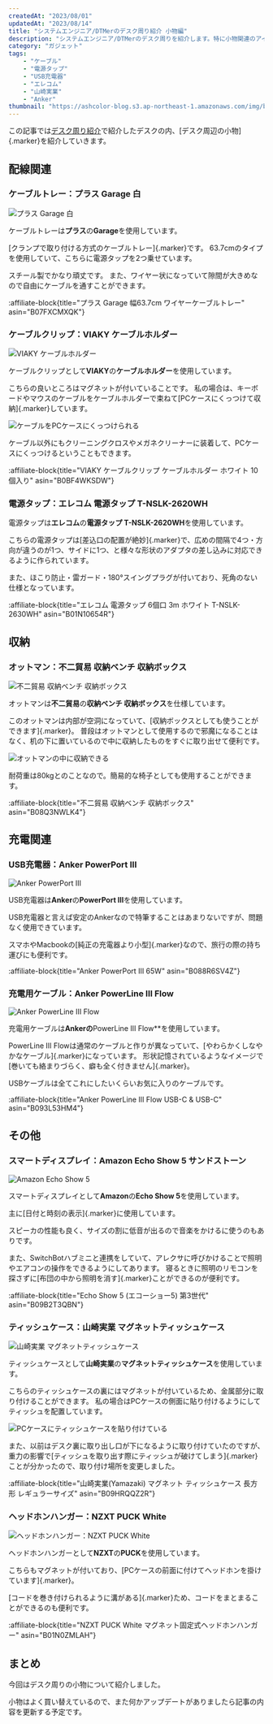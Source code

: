 ```yaml
---
createdAt: "2023/08/01"
updatedAt: "2023/08/14"
title: "システムエンジニア/DTMerのデスク周り紹介 小物編"
description: "システムエンジニア/DTMerのデスク周りを紹介します。特に小物関連のアイテムについて詳しく紹介します。"
category: "ガジェット"
tags:
    - "ケーブル"
    - "電源タップ"
    - "USB充電器"
    - "エレコム"
    - "山崎実業"
    - "Anker"
thumbnail: "https://ashcolor-blog.s3.ap-northeast-1.amazonaws.com/img/blog/gadget/desk-tour-accessory/echo-show.jpg"
---
```


この記事では[デスク周り紹介](/blog/gadget/desk-tour)で紹介したデスクの内、[デスク周辺の小物]{.marker}を紹介していきます。

## 配線関連

### ケーブルトレー：プラス Garage 白

![プラス Garage 白](https://ashcolor-blog.s3.ap-northeast-1.amazonaws.com/img/blog/gadget/desk-tour-accessory/cable-tray.jpg)

ケーブルトレーは**プラス**の**Garage**を使用しています。

[クランプで取り付ける方式のケーブルトレー]{.marker}です。
63.7cmのタイプを使用していて、こちらに電源タップを2つ乗せています。

スチール製でかなり頑丈です。
また、ワイヤー状になっていて隙間が大きめなので自由にケーブルを通すことができます。

:affiliate-block{title="プラス Garage 幅63.7cm ワイヤーケーブルトレー" asin="B07FXCMXQK"}

### ケーブルクリップ：VIAKY ケーブルホルダー

![VIAKY ケーブルホルダー](https://ashcolor-blog.s3.ap-northeast-1.amazonaws.com/img/blog/gadget/desk-tour-accessory/cable-holder.jpg)

ケーブルクリップとして**VIAKY**の**ケーブルホルダー**を使用しています。

こちらの良いところはマグネットが付いていることです。
私の場合は、キーボードやマウスのケーブルをケーブルホルダーで束ねて[PCケースにくっつけて収納]{.marker}しています。

![ケーブルをPCケースにくっつけられる](https://ashcolor-blog.s3.ap-northeast-1.amazonaws.com/img/blog/gadget/desk-tour-accessory/cable-holder-2.jpg)

ケーブル以外にもクリーニングクロスやメガネクリーナーに装着して、PCケースにくっつけるということもできます。

:affiliate-block{title="VIAKY ケーブルクリップ ケーブルホルダー ホワイト 10個入り" asin="B0BF4WKSDW"}

### 電源タップ：エレコム 電源タップ T-NSLK-2620WH

電源タップは**エレコム**の**電源タップ T-NSLK-2620WH**を使用しています。

こちらの電源タップは[差込口の配置が絶妙]{.marker}で、広めの間隔で4つ・方向が違うのが1つ、サイドに1つ、と様々な形状のアダプタの差し込みに対応できるように作られています。

また、ほこり防止・雷ガード・180°スイングプラグが付いており、死角のない仕様となっています。

:affiliate-block{title="エレコム 電源タップ 6個口 3m ホワイト T-NSLK-2630WH" asin="B01N10654R"}

## 収納

### オットマン：不二貿易 収納ベンチ 収納ボックス

![不二貿易 収納ベンチ 収納ボックス](https://ashcolor-blog.s3.ap-northeast-1.amazonaws.com/img/blog/gadget/desk-tour-accessory/ottoman.jpg)

オットマンは**不二貿易**の**収納ベンチ 収納ボックス**を仕様しています。

このオットマンは内部が空洞になっていて、[収納ボックスとしても使うことができます]{.marker}。
普段はオットマンとして使用するので邪魔になることはなく、机の下に置いているので中に収納したものをすぐに取り出せて便利です。

![オットマンの中に収納できる](https://ashcolor-blog.s3.ap-northeast-1.amazonaws.com/img/blog/gadget/desk-tour-accessory/ottoman-2.jpg)

耐荷重は80kgとのことなので。簡易的な椅子としても使用することができます。

:affiliate-block{title="不二貿易 収納ベンチ 収納ボックス" asin="B08Q3NWLK4"}

## 充電関連

### USB充電器：Anker PowerPort III

![Anker PowerPort III](https://ashcolor-blog.s3.ap-northeast-1.amazonaws.com/img/blog/gadget/desk-tour-accessory/power-chargerr.jpg)

USB充電器は**Anker**の**PowerPort III**を使用しています。

USB充電器と言えば安定のAnkerなので特筆することはあまりないですが、問題なく使用できています。

スマホやMacbookの[純正の充電器より小型]{.marker}なので、旅行の際の持ち運びにも便利です。

:affiliate-block{title="Anker PowerPort III 65W" asin="B088R6SV4Z"}

### 充電用ケーブル：Anker PowerLine III Flow

![Anker PowerLine III Flow](https://ashcolor-blog.s3.ap-northeast-1.amazonaws.com/img/blog/gadget/desk-tour-accessory/usb-cable.jpg)

充電用ケーブルは**Ankerの**PowerLine III Flow**を使用しています。

PowerLine III Flowは通常のケーブルと作りが異なっていて、[やわらかくしなやかなケーブル]{.marker}になっています。
形状記憶されているようなイメージで[巻いても絡まりづらく、癖も全く付きません]{.marker}。

USBケーブルは全てこれにしたいくらいお気に入りのケーブルです。

:affiliate-block{title="Anker PowerLine III Flow USB-C & USB-C" asin="B093L53HM4"}

## その他

### スマートディスプレイ：Amazon Echo Show 5 サンドストーン

![Amazon Echo Show 5](https://ashcolor-blog.s3.ap-northeast-1.amazonaws.com/img/blog/gadget/desk-tour-accessory/echo-show.jpg)

スマートディスプレイとして**Amazon**の**Echo Show 5**を使用しています。

主に[日付と時刻の表示]{.marker}に使用しています。

スピーカの性能も良く、サイズの割に低音が出るので音楽をかけるに使うのもありです。

また、SwitchBotハブミニと連携をしていて、アレクサに呼びかけることで照明やエアコンの操作をできるようにしてあります。
寝るときに照明のリモコンを探さずに[布団の中から照明を消す]{.marker}ことができるのが便利です。

:affiliate-block{title="Echo Show 5 (エコーショー5) 第3世代" asin="B09B2T3QBN"}

### ティッシュケース：山崎実業 マグネットティッシュケース

![山崎実業 マグネットティッシュケース](https://ashcolor-blog.s3.ap-northeast-1.amazonaws.com/img/blog/gadget/desk-tour-accessory/tissue-case.jpg)

ティッシュケースとして**山崎実業**の**マグネットティッシュケース**を使用しています。

こちらのティッシュケースの裏にはマグネットが付いているため、金属部分に取り付けることができます。
私の場合はPCケースの側面に貼り付けるようにしてティッシュを配置しています。

![PCケースにティッシュケースを貼り付けている](https://ashcolor-blog.s3.ap-northeast-1.amazonaws.com/img/blog/gadget/desk-tour-accessory/tissue-case-2.jpg)

また、以前はデスク裏に取り出し口が下になるように取り付けていたのですが、重力の影響で[ティッシュを取り出す際にティッシュが破けてしまう]{.marker}ことが分かったので、取り付け場所を変更しました。

:affiliate-block{title="山崎実業(Yamazaki) マグネット ティッシュケース 長方形 レギュラーサイズ" asin="B09HRQQZ2R"}

### ヘッドホンハンガー：NZXT PUCK White

![ヘッドホンハンガー：NZXT PUCK White](https://ashcolor-blog.s3.ap-northeast-1.amazonaws.com/img/blog/gadget/desk-tour-accessory/headphone-hanger.jpg)

ヘッドホンハンガーとして**NZXT**の**PUCK**を使用しています。

こちらもマグネットが付いており、[PCケースの前面に付けてヘッドホンを掛けています]{.marker}。

[コードを巻き付けられるように溝がある]{.marker}ため、コードをまとまることができるのも便利です。

:affiliate-block{title="NZXT PUCK White マグネット固定式ヘッドホンハンガー" asin="B01N0ZMLAH"}

## まとめ

今回はデスク周りの小物について紹介しました。

小物はよく買い替えているので、また何かアップデートがありましたら記事の内容を更新する予定です。
